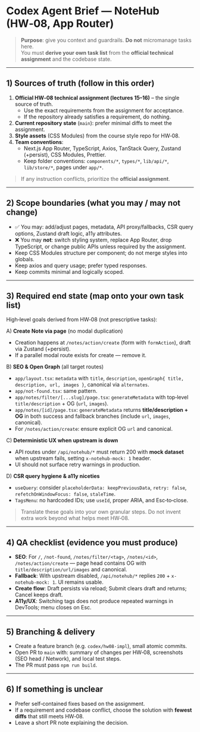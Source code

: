 # Codex Agent Brief — NoteHub (HW‑08, App Router)

> **Purpose**: give you context and guardrails. **Do not** micromanage tasks here.  
> You must **derive your own task list** from the **official technical assignment** and the codebase state.

---

## 1) Sources of truth (follow in this order)
1. **Official HW‑08 technical assignment (lectures 15–16)** – the single source of truth.  
   - Use the exact requirements from the assignment for acceptance.  
   - If the repository already satisfies a requirement, do nothing.
2. **Current repository state** (`main`): prefer minimal diffs to meet the assignment.
3. **Style assets** (CSS Modules) from the course style repo for HW‑08.
4. **Team conventions**:
   - Next.js App Router, TypeScript, Axios, TanStack Query, Zustand (+persist), CSS Modules, Prettier.
   - Keep folder conventions: `components/*`, `types/*`, `lib/api/*`, `lib/store/*`, pages under `app/*`.

> If any instruction conflicts, prioritize the **official assignment**.

---

## 2) Scope boundaries (what you may / may not change)
- ✅ You may: add/adjust pages, metadata, API proxy/fallbacks, CSR query options, Zustand draft logic, a11y attributes.
- ❌ You may **not**: switch styling system, replace App Router, drop TypeScript, or change public APIs unless required by the assignment.
- Keep CSS Modules structure per component; do not merge styles into globals.
- Keep axios and query usage; prefer typed responses.
- Keep commits minimal and logically scoped.

---

## 3) Required end state (map onto your **own** task list)
High‑level goals derived from HW‑08 (not prescriptive tasks):

A) **Create Note via page** (no modal duplication)  
   - Creation happens at `/notes/action/create` (form with `formAction`), draft via Zustand (+persist).  
   - If a parallel modal route exists for create — remove it.

B) **SEO & Open Graph** (all target routes)  
   - `app/layout.tsx`: `metadata` with `title`, `description`, `openGraph{ title, description, url, images }`, canonical via `alternates`.  
   - `app/not-found.tsx`: same pattern.  
   - `app/notes/filter/[...slug]/page.tsx`: `generateMetadata` with top‑level `title/description` + OG (`url`, `images`).  
   - `app/notes/[id]/page.tsx`: `generateMetadata` returns **title/description + OG** in both success and fallback branches (include `url`, `images`, canonical).  
   - For `/notes/action/create`: ensure explicit OG `url` and canonical.

C) **Deterministic UX when upstream is down**  
   - API routes under `/api/notehub/*` must return 200 with **mock dataset** when upstream fails, setting `x-notehub-mock: 1` header.  
   - UI should not surface retry warnings in production.

D) **CSR query hygiene & a11y niceties**  
   - `useQuery`: consider `placeholderData: keepPreviousData`, `retry: false`, `refetchOnWindowFocus: false`, `staleTime`.  
   - `TagsMenu`: no hardcoded IDs; use `useId`, proper ARIA, and Esc‑to‑close.

> Translate these goals into your own granular steps. Do not invent extra work beyond what helps meet HW‑08.

---

## 4) QA checklist (evidence you must produce)
- **SEO**: For `/`, `/not-found`, `/notes/filter/<tag>`, `/notes/<id>`, `/notes/action/create` — page head contains OG with `title/description/url/images` and canonical.  
- **Fallback**: With upstream disabled, `/api/notehub/*` replies `200` + `x-notehub-mock: 1`. UI remains usable.  
- **Create flow**: Draft persists via reload; Submit clears draft and returns; Cancel keeps draft.  
- **A11y/UX**: Switching tags does not produce repeated warnings in DevTools; menu closes on Esc.

---

## 5) Branching & delivery
- Create a feature branch (e.g. `codex/hw08-impl`), small atomic commits.  
- Open PR to `main` with: summary of changes per HW‑08, screenshots (SEO head / Network), and local test steps.  
- The PR must pass `npm run build`.

---

## 6) If something is unclear
- Prefer self‑contained fixes based on the assignment.  
- If a requirement and codebase conflict, choose the solution with **fewest diffs** that still meets HW‑08.  
- Leave a short PR note explaining the decision.